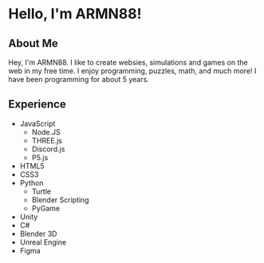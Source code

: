 # Hello, I'm ARMN88!

## About Me

Hey, I'm ARMN88. I like to create websies, simulations and games on the web in my free time. I enjoy programming, puzzles, math, and much more! I have been programming for about 5 years.

## Experience
* JavaScript
    * Node.JS
    * THREE.js
    * Discord.js
    * P5.js
* HTML5
* CSS3
* Python
    * Turtle
    * Blender Scripting
    * PyGame
* Unity
* C#
* Blender 3D
* Unreal Engine
* Figma
